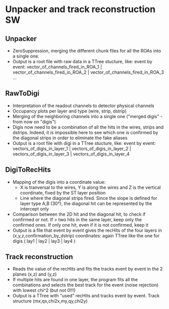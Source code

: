 # Unpacker and track reconstruction SW

## Unpacker
- ZeroSuppression, merging the different chunk files for all the ROAs into a single one.
- Output is a root file with raw data in a TTree stucture, like: event by event: vector_of_channels_fired_in_ROA_1 | vector_of_channels_fired_in_ROA_2 | vector_of_channels_fired_in_ROA_3 ...

## RawToDigi
- Interpretation of the readout channels to detector physical channels
- Occupancy plots per layer and type (wire, strip, dstrip)
- Merging of the neighboring channels into a single one ("merged digis" - from now on "digis")
- Digis now need to be a combination of all the hits in the wires, strips and dstrips. Indeed, it is impossible here to see which one is confirmed by the diagonal strips in order to eliminate the fake aliases
- Output is a root file with digi in a TTree stucture, like: event by event: vectors_of_digis_in_layer_1 | vectors_of_digis_in_layer_2 | vectors_of_digis_in_layer_3 | vectors_of_digis_in_layer_4

## DigiToRecHits
- Mapping of the digis into a coordinate value:
  - X is tranversal to the wires, Y is along the wires and Z is the vertical coordinate, fixed by the ST layer position
  - Line where the diagonal strips fired. Since the slope is defined for layer type A,B (30°), the diagonal hit can be represented by the intercept only
- Comparison between the 2D hit and the diagonal hit, to check if confirmed or not. If > two hits in the same layer, keep only the confirmed ones. If only one hit, even if it is not confirmed, keep it
- Output is a file that event by event gives the recHits of the four layers in (x,y,z,confirmation_by_dstrip) coordinates: again TTree like the one for digis ( lay1 | lay2 | lay3 | lay4 )

## Track reconstruction
- Reads the value of the recHits and fits the tracks event by event in the 2 planes (x,z) and (y,z)
- If multiple hits are found in one layer, the program fits all the combinations and selects the best track for the event (noise rejection) with lowest chi^2 (but not 0!!!)
- Output is a TTree with "used" recHits and tracks event by event. Track structure (mx,qx,chi2x,my,qy,chi2y)
